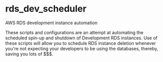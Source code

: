 # rds_dev_scheduler
AWS RDS development instance automation

These scripts and configurations are an attempt at automating the scheduled spin-up and shutdown of Development RDS instances.
Use of these scripts will allow you to schedule RDS instance deletion whenever you're not expecting your developers to be using 
the databases, thereby, saving you lots of $$$.
